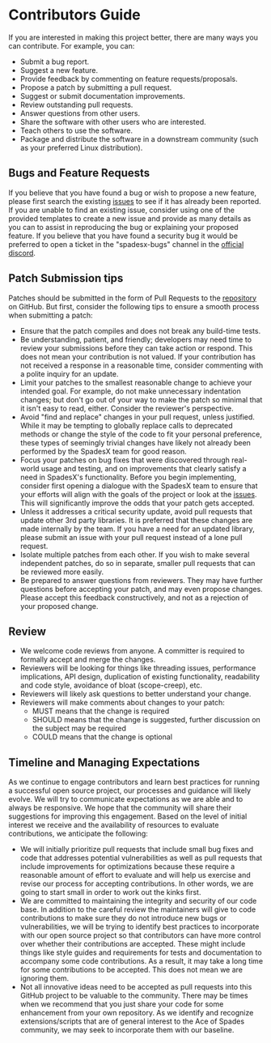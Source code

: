 # Contributors Guide
If you are interested in making this project better, there are many ways you can contribute. For example, you can:

- Submit a bug report.
- Suggest a new feature.
- Provide feedback by commenting on feature requests/proposals.
- Propose a patch by submitting a pull request.
- Suggest or submit documentation improvements.
- Review outstanding pull requests.
- Answer questions from other users.
- Share the software with other users who are interested.
- Teach others to use the software.
- Package and distribute the software in a downstream community (such as your preferred Linux distribution).

## Bugs and Feature Requests
If you believe that you have found a bug or wish to propose a new feature, please first search the existing [issues] to see if it has already been reported.
If you are unable to find an existing issue, consider using one of the provided templates to create a new issue and provide as many details as you can to assist in reproducing the bug or explaining your proposed feature.
If you believe that you have found a security bug it would be preferred to open a ticket in the "spadesx-bugs" channel in the [official discord][discord].

## Patch Submission tips
Patches should be submitted in the form of Pull Requests to the [repository] on GitHub.
 But first, consider the following tips to ensure a smooth process when submitting a patch:

- Ensure that the patch compiles and does not break any build-time tests.
- Be understanding, patient, and friendly; developers may need time to review
  your submissions before they can take action or respond. This does not mean
  your contribution is not valued. If your contribution has not received a
  response in a reasonable time, consider commenting with a polite inquiry for
  an update.
- Limit your patches to the smallest reasonable change to achieve your intended
  goal. For example, do not make unnecessary indentation changes; but don't go
  out of your way to make the patch so minimal that it isn't easy to read,
  either. Consider the reviewer's perspective.
- Avoid "find and replace" changes in your pull request, unless justified.  While it may be 
  tempting to globally replace calls to deprecated methods or change the style
  of the code to fit your personal preference, these types of seemingly trivial
  changes have likely not already been performed by the SpadesX team for good 
  reason.
- Focus your patches on bug fixes that were discovered through real-world
  usage and testing, and on improvements that clearly satisfy a need in 
  SpadesX's functionality.  Before you begin implementing, consider first
  opening a dialogue with the SpadesX team to ensure that your efforts will 
  align with the goals of the project or look at the [issues]. This will significantly improve the odds
  that your patch gets accepted.
- Unless it addresses a critical security update, avoid pull requests that update 
  other 3rd party libraries.  It is preferred that these changes are made
  internally by the team.  If you have a need for an updated library, please
  submit an issue with your pull request instead of a lone pull request.
- Isolate multiple patches from each other. If you wish to make several
  independent patches, do so in separate, smaller pull requests that can be
  reviewed more easily.
- Be prepared to answer questions from reviewers. They may have further
  questions before accepting your patch, and may even propose changes. Please
  accept this feedback constructively, and not as a rejection of your proposed
  change.

## Review
- We welcome code reviews from anyone. A committer is required to formally
  accept and merge the changes.
- Reviewers will be looking for things like threading issues, performance
  implications, API design, duplication of existing functionality, readability
  and code style, avoidance of bloat (scope-creep), etc.
- Reviewers will likely ask questions to better understand your change.
- Reviewers will make comments about changes to your patch:
    - MUST means that the change is required
    - SHOULD means that the change is suggested, further discussion on the
      subject may be required
    - COULD means that the change is optional

## Timeline and Managing Expectations
As we continue to engage contributors and learn best practices for running a successful open source project, our processes and guidance will likely evolve.
We will try to communicate expectations as we are able and to always be responsive. We hope that the community will share their suggestions for improving this engagement.
Based on the level of initial interest we receive and the availability of resources to evaluate contributions, we anticipate the following:

- We will initially prioritize pull requests that include small bug fixes and code that addresses potential vulnerabilities
  as well as pull requests that include improvements for optimizations because these require a reasonable amount of effort 
  to evaluate and will help us exercise and revise our process for accepting contributions. In other words, we are going to start small in order to work out the kinks first.
- We are committed to maintaining the integrity and security of our code base.  In addition to the careful review the 
  maintainers will give to code contributions to make sure they do not introduce new bugs or vulnerabilities, we will be 
  trying to identify best practices to incorporate with our open source project so that contributors can have more control 
  over whether their contributions are accepted. These might include things like style guides and requirements for tests and 
  documentation to accompany some code contributions.  As a result, it may take a long time for some contributions to be 
  accepted.  This does not mean we are ignoring them.
- Not all innovative ideas need to be accepted as pull requests into this GitHub project to be valuable to the community.
  There may be times when we recommend that you just share your code for some enhancement from your own repository.
  As we identify and recognize extensions/scripts that are of general interest to the Ace of Spades community, we may seek to incorporate them with our baseline.


[issues]: https://github.com/SpadesX/SpadesX/issues
[repository]: https://github.com/SpadesX/SpadesX/
[discord]: https://discord.gg/dsRjTzJpZC
